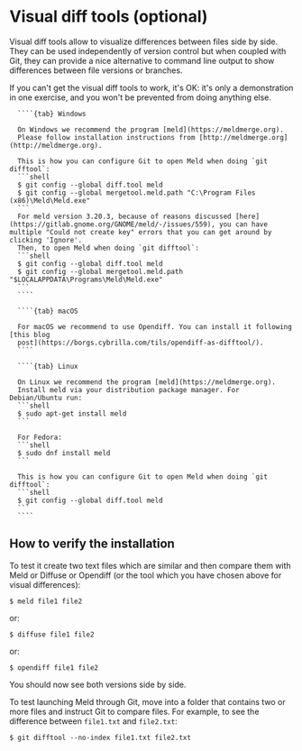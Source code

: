 # Visual diff tools (optional)

Visual diff tools allow to visualize differences between files side by side.
They can be used independently of version control but when coupled with Git,
they can provide a nice alternative to command line output to show differences
between file versions or branches.

If you can't get the visual diff tools to work, it's OK: it's only a
demonstration in one exercise, and you won't be prevented from doing
anything else.

`````{tabs}
  ````{tab} Windows

  On Windows we recommend the program [meld](https://meldmerge.org).
  Please follow installation instructions from [http://meldmerge.org](http://meldmerge.org).

  This is how you can configure Git to open Meld when doing `git difftool`:
  ```shell
  $ git config --global diff.tool meld
  $ git config --global mergetool.meld.path "C:\Program Files (x86)\Meld\Meld.exe"
  ```
  For meld version 3.20.3, because of reasons discussed [here](https://gitlab.gnome.org/GNOME/meld/-/issues/559), you can have multiple "Could not create key" errors that you can get around by clicking 'Ignore'.
  Then, to open Meld when doing `git difftool`:
  ```shell
  $ git config --global diff.tool meld
  $ git config --global mergetool.meld.path "$LOCALAPPDATA\Programs\Meld\Meld.exe"
  ```
  ````

  ````{tab} macOS

  For macOS we recommend to use Opendiff. You can install it following [this blog
  post](https://borgs.cybrilla.com/tils/opendiff-as-difftool/).
  ````

  ````{tab} Linux

  On Linux we recommend the program [meld](https://meldmerge.org).
  Install meld via your distribution package manager. For Debian/Ubuntu run:
  ```shell
  $ sudo apt-get install meld
  ```

  For Fedora:
  ```shell
  $ sudo dnf install meld
  ```

  This is how you can configure Git to open Meld when doing `git difftool`:
  ```shell
  $ git config --global diff.tool meld
  ```
  ````

``````

## How to verify the installation

To test it create two text files which are similar and then compare them
with Meld or Diffuse or Opendiff (or the tool which you have chosen above for visual
differences):
```shell
$ meld file1 file2
```
or:
```shell
$ diffuse file1 file2
```
or:
```shell
$ opendiff file1 file2
```

You should now see both versions side by side.

To test launching Meld through Git, move into a folder that contains two or more files and instruct Git to compare files.
For example, to see the difference between `file1.txt` and `file2.txt`:
```shell
$ git difftool --no-index file1.txt file2.txt
```
